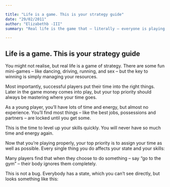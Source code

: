 ```yaml
---

title: "Life is a game. This is your strategy guide"
date: "29/02/2011"
author: "Elizabethb -III"
summary: "Real life is the game that – literally – everyone is playing. But it can be tough. This is your guide."

---
```


## Life is a game. This is your strategy guide

You might not realise, but real life is a game of strategy. There are some fun mini-games – like dancing, driving, running, and sex – but the key to winning is simply managing your resources.

Most importantly, successful players put their time into the right things. Later in the game money comes into play, but your top priority should always be mastering where your time goes.

As a young player, you’ll have lots of time and energy, but almost no experience. You’ll find most things – like the best jobs, possessions and partners – are locked until you get some.

This is the time to level up your skills quickly. You will never have so much time and energy again.

Now that you’re playing properly, your top priority is to assign your time as well as possible. Every single thing you do affects your state and your skills:

Many players find that when they choose to do something – say “go to the gym” – their body ignores them completely.

This is not a bug. Everybody has a state, which you can’t see directly, but looks something like this:

